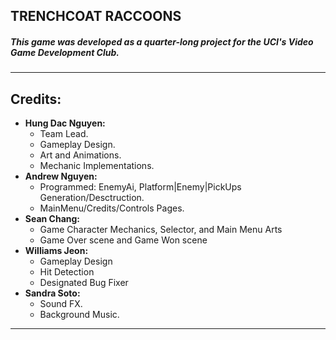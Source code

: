 ## TRENCHCOAT RACCOONS
##### This game was developed as a quarter-long project for the UCI's **_Video Game Development Club_**.

---

## **Credits:**
- **Hung Dac Nguyen:**
  - Team Lead.
  - Gameplay Design.
  - Art and Animations.
  - Mechanic Implementations.
- **Andrew Nguyen:**
  - Programmed: EnemyAi, Platform|Enemy|PickUps Generation/Desctruction.
  - MainMenu/Credits/Controls Pages.
- **Sean Chang:**
  - Game Character Mechanics, Selector, and Main Menu Arts
  - Game Over scene and Game Won scene
- **Williams Jeon:**
  - Gameplay Design
  - Hit Detection
  - Designated Bug Fixer
- **Sandra Soto:**
  - Sound FX.
  - Background Music.

---
